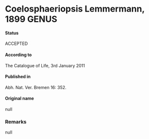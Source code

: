 # Coelosphaeriopsis Lemmermann, 1899 GENUS

#### Status
ACCEPTED

#### According to
The Catalogue of Life, 3rd January 2011

#### Published in
Abh. Nat. Ver. Bremen 16: 352.

#### Original name
null

### Remarks
null
